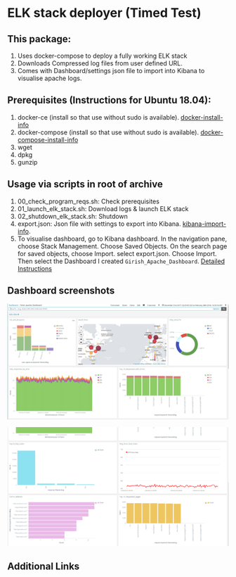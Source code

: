 # ELK stack deployer (Timed Test)

## This package:
1. Uses docker-compose to deploy a fully working ELK stack
2. Downloads Compressed log files from user defined URL.
3. Comes with Dashboard/settings json file to import into Kibana to visualise apache logs.

## Prerequisites (Instructions for Ubuntu 18.04):
1. docker-ce (install so that use without sudo is available). [docker-install-info]
2. docker-compose (install so that use without sudo is available). [docker-compose-install-info]
3. wget
4. dpkg
5. gunzip

## Usage via scripts in root of archive
1. 00_check_program_reqs.sh: Check prerequisites
2. 01_launch_elk_stack.sh: Download logs & launch ELK stack
3. 02_shutdown_elk_stack.sh: Shutdown
4. export.json: Json file with settings to export into Kibana. [kibana-import-info].
5. To visualise dashboard, go to Kibana dashboard. In the navigation pane, choose Stack Management. Choose Saved Objects. On the search page for saved objects, choose Import. select export.json. Choose Import. Then select the Dashboard I created `Girish_Apache_Dashboard`. [Detailed Instructions](https://aws.amazon.com/blogs/big-data/export-and-import-kibana-dashboards-with-amazon-es/#:~:text=Dashboard%20import&text=the%20following%20steps%3A-,Log%20in%20to%20the%20Kibana%20dashboard.,for%20saved%20objects%2C%20choose%20Import.)

## Dashboard screenshots

![Dashboard 01](./images/Dashboard01.png)

![Dashboard 02](./images/Dashboard02.png)

## Additional Links
[docker-install-info]: <https://www.digitalocean.com/community/tutorials/how-to-install-and-use-docker-on-ubuntu-18-04>

[docker-compose-install-info]:
<https://www.digitalocean.com/community/tutorials/how-to-install-docker-compose-on-ubuntu-18-04>

[kibana-import-info]: <https://support.logz.io/hc/en-us/articles/210207225-How-can-I-export-import-Dashboards-Searches-and-Visualizations-from-my-own-Kibana->
